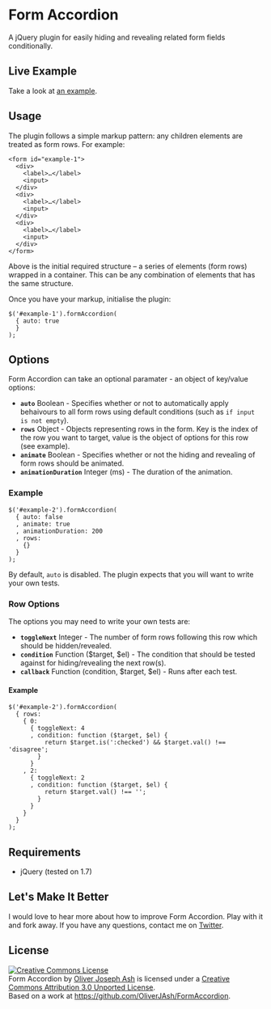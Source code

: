 # Form Accordion

A jQuery plugin for easily hiding and revealing related form fields conditionally.

## Live Example

Take a look at [an example](http://oliverjash.github.com/FormAccordion/).

## Usage

The plugin follows a simple markup pattern: any children elements are treated as form rows. For example:

    <form id="example-1">
      <div>
        <label>…</label>
        <input>
      </div>
      <div>
        <label>…</label>
        <input>
      </div>
      <div>
        <label>…</label>
        <input>
      </div>
    </form>

Above is the initial required structure – a series of elements (form rows) wrapped in a container. This can be any combination of elements that has the same structure.

Once you have your markup, initialise the plugin:

    $('#example-1').formAccordion(
      { auto: true
      }
    );

## Options

Form Accordion can take an optional paramater - an object of key/value options:

* **`auto`** Boolean - Specifies whether or not to automatically apply behaivours to all form rows using default conditions (such as `if input is not empty`).
* **`rows`** Object - Objects representing rows in the form. Key is the index of the row you want to target, value is the object of options for this row (see example).
* **`animate`** Boolean - Specifies whether or not the hiding and revealing of form rows should be animated.
* **`animationDuration`** Integer (ms) - The duration of the animation.

### Example

    $('#example-2').formAccordion(
      { auto: false
      , animate: true
      , animationDuration: 200
      , rows:
        {}
      }
    );

By default, `auto` is disabled. The plugin expects that you will want to write your own tests.

### Row Options

The options you may need to write your own tests are:

* **`toggleNext`** Integer - The number of form rows following this row which should be hidden/revealed.
* **`condition`** Function ($target, $el) - The condition that should be tested against for hiding/revealing the next row(s).
* **`callback`** Function (condition, $target, $el) - Runs after each test.

#### Example

    $('#example-2').formAccordion(
      { rows:
        { 0:
          { toggleNext: 4
          , condition: function ($target, $el) {
              return $target.is(':checked') && $target.val() !== 'disagree';
            }
          }
        , 2:
          { toggleNext: 2
          , condition: function ($target, $el) {
              return $target.val() !== '';
            }
          }
        }
      }
    );

## Requirements

* jQuery (tested on 1.7)

## Let's Make It Better

I would love to hear more about how to improve Form Accordion. Play with it and fork away. If you have any questions, contact me on [Twitter](http://twitter.com/OliverJAsh).

## License

<a rel="license" href="http://creativecommons.org/licenses/by/3.0/"><img alt="Creative Commons License" style="border-width:0" src="http://i.creativecommons.org/l/by/3.0/88x31.png" /></a><br /><span xmlns:dct="http://purl.org/dc/terms/" property="dct:title">Form Accordion</span> by <a xmlns:cc="http://creativecommons.org/ns#" href="http://twitter.com/OliverJAsh" property="cc:attributionName" rel="cc:attributionURL">Oliver Joseph Ash</a> is licensed under a <a rel="license" href="http://creativecommons.org/licenses/by/3.0/">Creative Commons Attribution 3.0 Unported License</a>.<br />Based on a work at <a xmlns:dct="http://purl.org/dc/terms/" href="https://github.com/OliverJAsh/FormAccordion" rel="dct:source">https://github.com/OliverJAsh/FormAccordion</a>.
